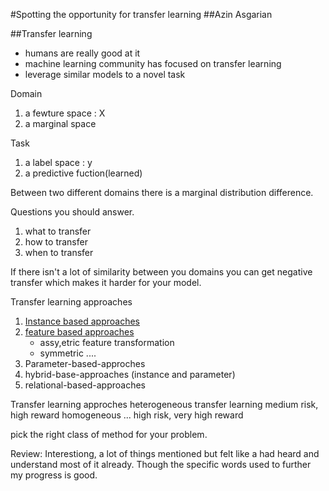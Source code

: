 #Spotting the opportunity for transfer learning
##Azin Asgarian


##Transfer learning
 - humans are really good at it
 - machine learning community has focused on transfer learning
 - leverage similar models to a novel task

Domain
1. a fewture space : X
2. a marginal space

Task
1. a label space : y
2. a predictive fuction(learned)

Between two different domains there is a marginal distribution
difference.

Questions you should answer.
1. what to transfer
2. how to transfer
3. when to transfer

If there isn't a lot of similarity between you domains you can
get negative transfer which makes it harder for your model.

Transfer learning approaches
1. [Instance based approaches](./Instance-based-approaches.md)
2. [feature based approaches](./feature-based-approaches.md)
	- assy,etric feature transformation
	-  symmetric ....
3. Parameter-based-approches
4. hybrid-base-approaches (instance and parameter)
5. relational-based-approaches

Transfer learning approches
heterogeneous transfer learning
medium risk, high reward
homogeneous ...
high risk, very high reward

pick the right class of method for your problem.

Review: Interestiong, a lot of things mentioned but felt like a
had heard and understand most of it already. Though the specific
words used to further my progress is good.


